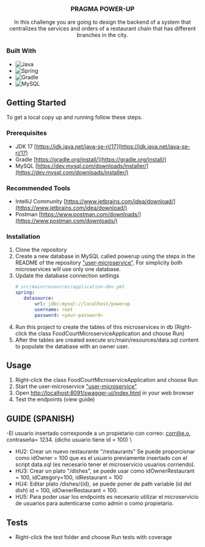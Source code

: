 <br />
<div align="center">
<h3 align="center">PRAGMA POWER-UP</h3>
  <p align="center">
    In this challenge you are going to design the backend of a system that centralizes the services and orders of a restaurant chain that has different branches in the city.
  </p>
</div>

### Built With

* ![Java](https://img.shields.io/badge/java-%23ED8B00.svg?style=for-the-badge&logo=java&logoColor=white)
* ![Spring](https://img.shields.io/badge/Spring-6DB33F?style=for-the-badge&logo=spring&logoColor=white)
* ![Gradle](https://img.shields.io/badge/Gradle-02303A.svg?style=for-the-badge&logo=Gradle&logoColor=white)
* ![MySQL](https://img.shields.io/badge/MySQL-00000F?style=for-the-badge&logo=mysql&logoColor=white)


<!-- GETTING STARTED -->
## Getting Started

To get a local copy up and running follow these steps.

### Prerequisites

* JDK 17 [https://jdk.java.net/java-se-ri/17](https://jdk.java.net/java-se-ri/17)
* Gradle [https://gradle.org/install/](https://gradle.org/install/)
* MySQL [https://dev.mysql.com/downloads/installer/](https://dev.mysql.com/downloads/installer/)

### Recommended Tools
* IntelliJ Community [https://www.jetbrains.com/idea/download/](https://www.jetbrains.com/idea/download/)
* Postman [https://www.postman.com/downloads/](https://www.postman.com/downloads/)

### Installation

1. Clone the repository
3. Create a new database in MySQL called powerup using the steps in the README of the repository ["user-microservice"](https://github.com/ridom997/user-microservice). For simplicity both microservices will use only one database.
4. Update the database connection settings
   ```yml
   # src/main/resources/application-dev.yml
   spring:
      datasource:
          url: jdbc:mysql://localhost/powerup
          username: root
          password: <your-password>
   ```
5. Run this project to create the tables of this microservices in db (Right-click the class FoodCourtMicroserviceApplication and choose Run)
6. After the tables are created execute src/main/resources/data.sql content to populate the database with an owner user.


<!-- USAGE -->
## Usage

1. Right-click the class FoodCourtMicroserviceApplication and choose Run
3. Start the user-microservice ["user-microservice"](https://github.com/ridom997/user-microservice)
4.  Open [http://localhost:8091/swagger-ui/index.html](http://localhost:8091/swagger-ui/index.html) in your web browser
5. Test the endpoints (view guide)

<!-- GUIDE -->
## GUIDE (SPANISH)
-El usuario insertado corresponde a un propietario con correo: corr@e.o, contraseña= 1234. (dicho usuario tiene id = 100) \
+ HU2: Crear un nuevo restaurante "/restaurants" Se puede proporcionar como idOwner = 100 que es el usuario previamente insertado con el script data.sql (es necesario tener el microservicio usuarios corriendo).
+ HU3: Crear un plato "/dishes", se puede usar como idOwnerRestaurant = 100, idCategory=100, idRestaurant = 100
+ HU4: Editar plato /dishes/{id}, se puede poner de path variable (id del dish) id = 100, idOwnerRestaurant = 100.
+ HU5: Para poder usar los endpoints es necesario utilizar el microservicio de  usuarios para autenticarse como admin o como propietario.

<!-- ROADMAP -->
## Tests

- Right-click the test folder and choose Run tests with coverage
